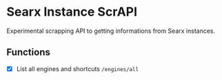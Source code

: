 # Searx Instance ScrAPI

Experimental scrapping API to getting informations from Searx instances.

## Functions
- [x] List all engines and shortcuts
`/engines/all`
